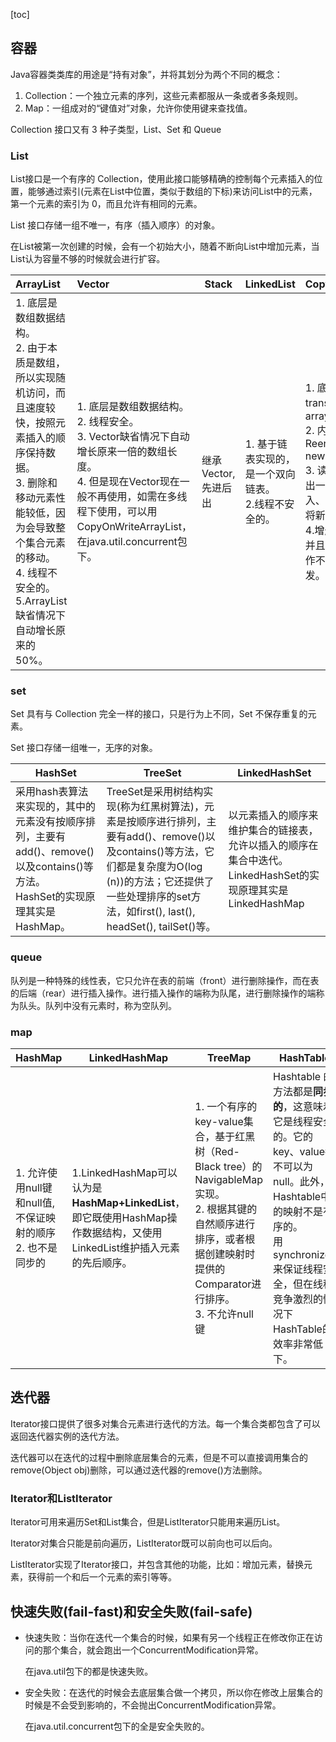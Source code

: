 [toc]

## 容器

Java容器类类库的用途是“持有对象”，并将其划分为两个不同的概念：

1. Collection：一个独立元素的序列，这些元素都服从一条或者多条规则。
2. Map：一组成对的“键值对”对象，允许你使用键来查找值。

Collection 接口又有 3 种子类型，List、Set 和 Queue

### List

List接口是一个有序的 Collection，使用此接口能够精确的控制每个元素插入的位置，能够通过索引(元素在List中位置，类似于数组的下标)来访问List中的元素，第一个元素的索引为 0，而且允许有相同的元素。

List 接口存储一组不唯一，有序（插入顺序）的对象。

在List被第一次创建的时候，会有一个初始大小，随着不断向List中增加元素，当List认为容量不够的时候就会进行扩容。

| ArrayList                                                    | Vector                                                       | Stack               | LinkedList                                              | CopyOnWriteArrayList                                         |
| :----------------------------------------------------------- | :----------------------------------------------------------- | ------------------- | ------------------------------------------------------- | ------------------------------------------------------------ |
| 1. 底层是数组数据结构。<br>2. 由于本质是数组，所以实现随机访问，而且速度较快，按照元素插入的顺序保持数据。<br>3. 删除和移动元素性能较低，因为会导致整个集合元素的移动。<br>4. 线程不安全的。<br>5.ArrayList缺省情况下自动增长原来的50%。 | 1. 底层是数组数据结构。<br/>2. 线程安全。<br>3. Vector缺省情况下自动增长原来一倍的数组长度。<br>4. 但是现在Vector现在一般不再使用，如需在多线程下使用，可以用CopyOnWriteArrayList，在java.util.concurrent包下。 | 继承Vector,先进后出 | 1. 基于链表实现的，是一个双向链表。<br>2.线程不安全的。 | 1. 底层是用volatile transient声明的数组 array<br>2. 内部持有一个ReentrantLock lock = new ReentrantLock();<br>3. 读写分离，写时复制出一个新的数组，完成插入、修改或者移除操作后将新数组赋值给array<br>4.增删改都需要获得锁，并且锁只有一把，而读操作不需要获得锁，支持并发。 |



### set

Set 具有与 Collection 完全一样的接口，只是行为上不同，Set 不保存重复的元素。

Set 接口存储一组唯一，无序的对象。



| HashSet                                                      | TreeSet                                                      | LinkedHashSet                                                |
| ------------------------------------------------------------ | ------------------------------------------------------------ | ------------------------------------------------------------ |
| 采用hash表算法来实现的，其中的元素没有按顺序排列，主要有add()、remove()以及contains()等方法。<br>HashSet的实现原理其实是HashMap。 | TreeSet是采用树结构实现(称为红黑树算法)，元素是按顺序进行排列，主要有add()、remove()以及contains()等方法，它们都是复杂度为O(log (n))的方法；它还提供了一些处理排序的set方法，如first(), last(), headSet(), tailSet()等。 | 以元素插入的顺序来维护集合的链接表，允许以插入的顺序在集合中迭代。<br>LinkedHashSet的实现原理其实是LinkedHashMap |

### queue

队列是一种特殊的线性表，它只允许在表的前端（front）进行删除操作，而在表的后端（rear）进行插入操作。进行插入操作的端称为队尾，进行删除操作的端称为队头。队列中没有元素时，称为空队列。

### map

| HashMap                                                      | LinkedHashMap                                                | TreeMap                                                      | HashTable                                                    | ConcurrentHashMap                                            |
| ------------------------------------------------------------ | ------------------------------------------------------------ | ------------------------------------------------------------ | ------------------------------------------------------------ | ------------------------------------------------------------ |
| 1. 允许使用null键和null值,不保证映射的顺序<br>2. 也不是同步的 | 1.LinkedHashMap可以认为是**HashMap+LinkedList**，即它既使用HashMap操作数据结构，又使用LinkedList维护插入元素的先后顺序。 | 1. 一个有序的key-value集合，基于红黑树（Red-Black tree）的 NavigableMap实现。<br>2. 根据其键的自然顺序进行排序，或者根据创建映射时提供的 Comparator进行排序。<br>3. 不允许null键 | Hashtable 的方法都是**同步的**，这意味着它是线程安全的。它的key、value都不可以为null。此外，Hashtable中的映射不是有序的。<br>用synchronized来保证线程安全，但在线程竞争激烈的情况下HashTable的效率非常低下。 | ConcurrentHashMap是由Segment数组结构和HashEntry数组结构组成。Segmentjich继承可重入锁ReentrantLock，在ConcurrentHashMap里扮演锁的角色，HashEntry则用于存储键值对数据。 |

## 迭代器

Iterator接口提供了很多对集合元素进行迭代的方法。每一个集合类都包含了可以返回迭代器实例的迭代方法。

迭代器可以在迭代的过程中删除底层集合的元素，但是不可以直接调用集合的remove(Object obj)删除，可以通过迭代器的remove()方法删除。

### Iterator和ListIterator

Iterator可用来遍历Set和List集合，但是ListIterator只能用来遍历List。

Iterator对集合只能是前向遍历，ListIterator既可以前向也可以后向。

ListIterator实现了Iterator接口，并包含其他的功能，比如：增加元素，替换元素，获得前一个和后一个元素的索引等等。

## 快速失败(fail-fast)和安全失败(fail-safe)

- 快速失败：当你在迭代一个集合的时候，如果有另一个线程正在修改你正在访问的那个集合，就会跑出一个ConcurrentModification异常。

  在java.util包下的都是快速失败。

- 安全失败：在迭代的时候会去底层集合做一个拷贝，所以你在修改上层集合的时候是不会受到影响的，不会抛出ConcurrentModification异常。

  在java.util.concurrent包下的全是安全失败的。
